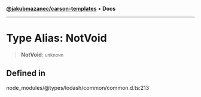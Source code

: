 [**@jakubmazanec/carson-templates**](../../../README.md) • **Docs**

---

# Type Alias: NotVoid

> **NotVoid**: `unknown`

## Defined in

node_modules/@types/lodash/common/common.d.ts:213
